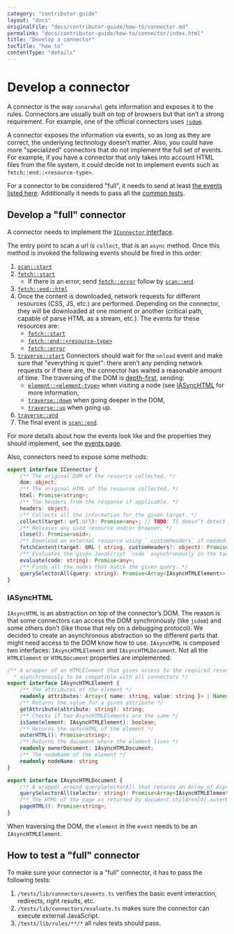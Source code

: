 ```yaml
---
category: "contributor-guide"
layout: "docs"
originalFile: "docs/contributor-guide/how-to/connector.md"
permalink: "docs/contributor-guide/how-to/connector/index.html"
title: "Develop a connector"
tocTitle: "how to"
contentType: "details"
---
```

# Develop a connector

A connector is the way `sonarwhal` gets information and exposes it to the
rules. Connectors are usually built on top of browsers but that isn’t
a strong requirement. For example, one of the official connectors uses
[`jsdom`][jsdom].

A connector exposes the information via events, so as long as they
are correct, the underlying technology doesn’t matter. Also, you could
have more "specialized" connectors that do not implement the full set
of events. For example, if you have a connector that only takes into
account HTML files from the file system, it could decide not to
implement events such as `fetch::end::<resource-type>`.

For a connector to be considered "full", it needs to send at least
[the events listed here][events]. Additionally it needs to pass all
the [common tests](#how-to-test-a-full-connector).

## Develop a "full" connector

A connector needs to implement the [`IConnector` interface][iconnector interface].

The entry point to scan a url is `collect`, that is an `async` method.
Once this method is invoked the following events should be fired in
this order:

1. [`scan::start`][events scanstart]
1. [`fetch::start`][events fetchstart]
   * If there is an error, send [`fetch::error`][events fetcherror]
     follow by [`scan::end`][events scanend].
1. [`fetch::end::html`][events fetchend]
1. Once the content is downloaded, network requests for different
   resources (CSS, JS, etc.) are performed. Depending on the connector,
   they will be downloaded at one moment or another (critical path,
   capable of parse HTML as a stream, etc.). The events for these
   resources are:
   * [`fetch::start`][events fetchstart]
   * [`fetch::end::<resource-type>`][events fetchend]
   * [`fetch::error`][events fetcherror]
1. [`traverse::start`][events traversestart]
   Connectors should wait for the `onload` event and make sure that
   "everything is quiet": there aren’t any pending network requests
   or if there are, the connector has waited a reasonable amount of
   time. The traversing of the DOM is [depth-first][depth-first search],
   sending:
   * [`element::<element-type>`][events element]
     when visiting a node (see [IASyncHTML](#iasynchtml) for more
     information,
   * [`traverse::down`][events traversedown] when going deeper
     in the DOM,
   * [`traverse::up`][events traverseup] when going up.
1. [`traverse::end`][events traverseend]
1. The final event is [`scan::end`][events scanend].

For more details about how the events look like and the properties they
should implement, see the [events page][events].

Also, connectors need to expose some methods:

```ts
export interface IConnector {
    /** The original DOM of the resource collected. */
    dom: object;
    /** The original HTML of the resource collected. */
    html: Promise<string>;
    /** The headers from the response if applicable. */
    headers: object;
    /** Collects all the information for the given target. */
    collect(target: url.Url): Promise<any>; // TODO: TS doesn’t detect correctly `pify` promises
    /** Releases any used resource and/or browser. */
    close(): Promise<void>;
    /** Download an external resource using ` customHeaders` if needed. */
    fetchContent(target: URL | string, customHeaders?: object): Promise<NetworkData>;
    /** Evaluates the given JavaScript `code` asynchronously in the target. */
    evaluate(code: string): Promise<any>;
    /** Finds all the nodes that match the given query. */
    querySelectorAll(query: string): Promise<Array<IAsyncHTMLElement>>
}
```

### IASyncHTML

`IAsyncHTML` is an abstraction on top of the connector’s DOM. The reason
is that some connectors can access the DOM synchronously (like `jsdom`)
and some others don’t (like those that rely on a debugging protocol).
We decided to create an asynchronous abstraction so the different parts
that might need access to the DOM know how to use. `IAsyncHTML` is
composed two interfaces: `IAsyncHTMLElement` and `IAsyncHTMLDocument`.
Not all the `HTMLElement` or `HTMLDocument` properties are implemented:

```ts
/** A wrapper of an HTMLElement that gives access to the required resources
  * asynchronously to be compatible with all connectors */
export interface IAsyncHTMLElement {
    /** The attributes of the element */
    readonly attributes: Array<{ name: string, value: string }> | NamedNodeMap;
    /** Returns the value for a given attribute */
    getAttribute(attribute: string): string;
    /** Checks if two AsyncHTMLElements are the same */
    isSame(element: IAsyncHTMLElement): boolean;
    /** Returns the outerHTML of the element */
    outerHTML(): Promise<string>;
    /** Returns the document where the element lives */
    readonly ownerDocument: IAsyncHTMLDocument;
    /** The nodeName of the element */
    readonly nodeName: string
}

export interface IAsyncHTMLDocument {
    /** A wrapper around querySelectorAll that returns an Array of AsyncHTMLElements instead of a NodeList */
    querySelectorAll(selector: string): Promise<Array<IAsyncHTMLElement>>
    /** The HTML of the page as returned by document.children[0].outerHTML or similar */
    pageHTML(): Promise<string>;
}
```

When traversing the DOM, the `element` in the `event` needs to be an
`IAsyncHTMLElement`.

## How to test a "full" connector

To make sure your connector is a "full" connector, it has to pass the
following tests:

1. `/tests/lib/connectors/events.ts` verifies the basic event interaction,
   redirects, right results, etc.
1. `/tests/lib/connectors/evaluate.ts` makes sure the connector can execute
   external JavaScript.
1. `/tests/lib/rules/**/*` all rules tests should pass.

<!-- Link labels: -->

[depth-first search]: https://en.wikipedia.org/wiki/Depth-first_search
[iconnector interface]: https://github.com/sonarwhal/sonarwhal/blob/master/packages/sonarwhal/src/lib/types/connector.ts
[jsdom]: https://github.com/tmpvar/jsdom
[events]: ../getting-started/events.md
[events scanstart]: ../getting-started/events.md#scanstart
[events fetchstart]: ../getting-started/events.md#fetchstart
[events fetcherror]: ../getting-started/events.md#fetcherror
[events fetchend]: ../getting-started/events.md#fetchendresource-type
[events traversestart]: ../getting-started/events.md#traversestart
[events element]: ../getting-started/events.md#elementelement-type
[events traversedown]: ../getting-started/events.md#traversedown
[events traverseup]: ../getting-started/events.md#traverseup
[events traverseend]: ../getting-started/events.md#traverseend
[events scanend]: ../getting-started/events.md#scanend
